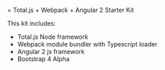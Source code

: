 = Total.js + Webpack + Angular 2 Starter Kit

This kit includes:

* Total.js Node framework
* Webpack module bundler with Typescript loader
* Angular 2 js framework
* Bootstrap 4 Alpha
